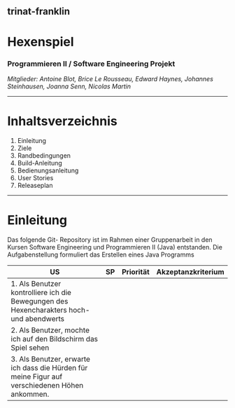 ## trinat-franklin
# Hexenspiel

### Programmieren II / Software Engineering Projekt

*Mitglieder: Antoine Blot, Brice Le Rousseau, Edward Haynes, Johannes Steinhausen, Joanna Senn, Nicolas Martin*

---

# Inhaltsverzeichnis

1. Einleitung 
2. Ziele
3. Randbedingungen
4. Build-Anleitung
5. Bedienungsanleitung
6. User Stories
7. Releaseplan
---

# Einleitung
Das folgende Git- Repository ist im Rahmen einer Gruppenarbeit in den Kursen Software Engineering und Programmieren II (Java) entstanden. Die Aufgabenstellung formuliert das Erstellen eines Java Programms


| US | SP | Priorität | Akzeptanzkriterium |
|----|----|----|----|
|1. Als Benutzer kontrolliere ich die Bewegungen des Hexencharakters hoch- und abendwerts||||
|2. Als Benutzer, mochte ich auf den Bildschirm das Spiel sehen||||
|3. Als Benutzer, erwarte ich dass die Hürden für meine Figur auf verschiedenen Höhen ankommen. ||||
